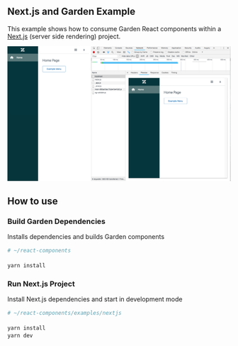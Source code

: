 ## Next.js and Garden Example

This example shows how to consume Garden React components within a [Next.js](https://nextjs.org/) (server side rendering) project.

![NextJS Server Side Rendering example](./nextjs-example.png)

## How to use

### Build Garden Dependencies

Installs dependencies and builds Garden components

```bash
# ~/react-components

yarn install
```

### Run Next.js Project

Install Next.js dependencies and start in development mode

```bash
# ~/react-components/examples/nextjs

yarn install
yarn dev
```
